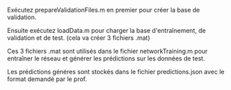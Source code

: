 Exécutez prepareValidationFiles.m en premier pour créer la base de validation.

Ensuite exécutez loadData.m pour charger la base d'entraînement, de validation et de test. (cela va créer 3 fichiers .mat)

Ces 3 fichiers .mat sont utilisés dans le fichier networkTraining.m pour entraîner le réseau et générer les prédictions sur les données de test.

Les prédictions généres sont stockés dans le fichier predictions.json avec le format demandé par le prof.

